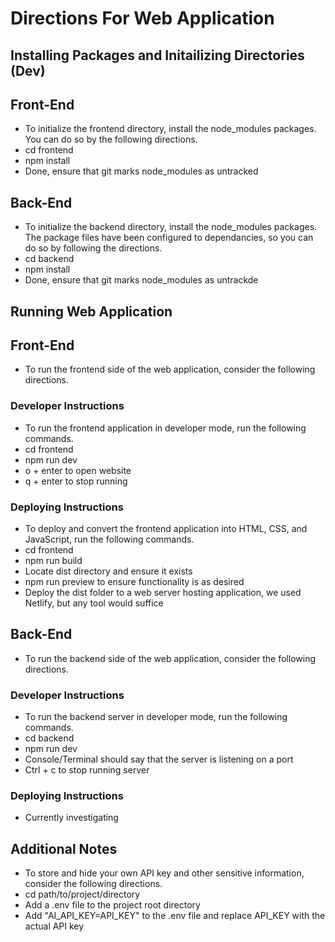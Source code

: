 # Directions For Web Application

## Installing Packages and Initailizing Directories (Dev)

## Front-End
* To initialize the frontend directory, install the node_modules packages. You can do so by the following directions.
* cd frontend
* npm install
* Done, ensure that git marks node_modules as untracked

## Back-End
* To initialize the backend directory, install the node_modules packages. The package files have been configured to dependancies, so you can do so by following the directions.
* cd backend
* npm install
* Done, ensure that git marks node_modules as untrackde

## Running Web Application

## Front-End
* To run the frontend side of the web application, consider the following directions.

### Developer Instructions
* To run the frontend application in developer mode, run the following commands.
* cd frontend
* npm run dev
* o + enter to open website
* q + enter to stop running
### Deploying Instructions
* To deploy and convert the frontend application into HTML, CSS, and JavaScript, run the following commands.
* cd frontend
* npm run build
* Locate dist directory and ensure it exists
* npm run preview to ensure functionality is as desired
* Deploy the dist folder to a web server hosting application, we used Netlify, but any tool would suffice

## Back-End
* To run the backend side of the web application, consider the following directions.

### Developer Instructions
* To run the backend server in developer mode, run the following commands.
* cd backend
* npm run dev
* Console/Terminal should say that the server is listening on a port
* Ctrl + c to stop running server
### Deploying Instructions
* Currently investigating   

## Additional Notes
* To store and hide your own API key and other sensitive information, consider the following directions.
* cd path/to/project/directory
* Add a .env file to the project root directory
* Add "AI_API_KEY=API_KEY" to the .env file and replace API_KEY with the actual API key
